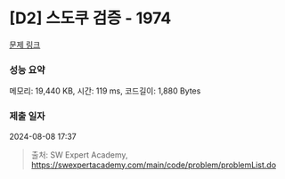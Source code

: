 # [D2] 스도쿠 검증 - 1974 

[문제 링크](https://swexpertacademy.com/main/code/problem/problemDetail.do?contestProbId=AV5Psz16AYEDFAUq) 

### 성능 요약

메모리: 19,440 KB, 시간: 119 ms, 코드길이: 1,880 Bytes

### 제출 일자

2024-08-08 17:37



> 출처: SW Expert Academy, https://swexpertacademy.com/main/code/problem/problemList.do